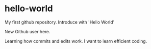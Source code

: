 # hello-world
My first github repository. Introduce with 'Hello World'

New Github user here. 

Learning how commits and edits work. 
I want to learn efficient coding.
